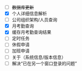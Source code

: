 ﻿- [ ] ~~数据库更新~~
- [x] 个人详细信息解析
- [ ] 公司组织架构/人员查询
- [x] 月考勤查询
- [x] 缓存月考勤查询结果
- [ ] 定时任务
- [ ] 休假申请
- [ ] 加班申请
- [ ] 关于（系统信息/版本信息）
- [ ] 解决“已在另一个窗口登录的问题”